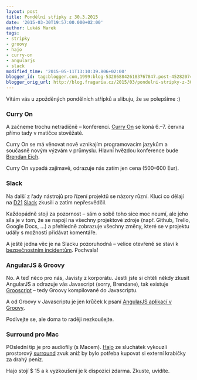 ```yaml
---
layout: post
title: Pondělní střípky z 30.3.2015
date: '2015-03-30T19:57:00.000+02:00'
author: Lukáš Marek
tags:
- stripky
- groovy
- hajo
- curry-on
- angularjs
- slack
modified_time: '2015-05-11T13:10:39.806+02:00'
blogger_id: tag:blogger.com,1999:blog-5328688426183767847.post-4528207422617014328
blogger_orig_url: http://blog.fragaria.cz/2015/03/pondelni-stripky-z-3032015.html
---
```


Vítám vás u zpožděných pondělních střípků a slibuju, že se polepšíme :)

### Curry On

A začneme trochu netradičně – konferencí. [Curry
On](http://www.curry-on.org/) se koná 6.–7. června přímo tady v matičce
stověžaté.

Curry On se má věnovat nově vznikajím programovacím jazykům a současně
novým výzvám v průmyslu. Hlavní hvězdou konference bude [Brendan
Eich](http://en.wikipedia.org/wiki/Brendan_Eich).

Curry On vypadá zajímavě, odrazuje nás zatím jen cena (500–600 Eur).

### Slack

Na další z řady nástrojů pro řízení projektů se názory různí. Kluci co
dělají na [D21](https://www.d21.me/#/) [Slack](https://slack.com/)
zkusili a zatím nepřesvědčil.

Každopádně stojí za pozornost – sám o sobě toho sice moc neumí, ale jeho
síla je v tom, že se napojí na všechny projektové zdroje (např. Github,
Trello, Google Docs, …) a přehledně zobrazuje všechny změny, které se v
projektu udály s možností přidávat komentáře.

A ještě jedna věc je na Slacku pozoruhodná – velice otevřeně se staví k
[bezpečnostním
incidentům](http://slackhq.com/post/114696167740/march-2015-security-incident-and-launch-of-2fa).
Pochvala\!

### AngularJS & Groovy

No. A teď něco pro nás, Javisty z korporátu. Jestli jste si chtěli někdy
zkusit AngularJS a odrazuje vás Javascript (sorry, Brendane), tak
existuje [Grooscript](http://grooscript.org/) – tedy Groovy kompilované
do Javascriptu.

A od Groovy v Javascriptu je jen krůček k psaní [AngularJS aplikací v
Groovy](http://devsoap.com/#!/Writing-AngularJS-applications-in-Groovy).

Podívejte se, ale doma to raději nezkoušejte.

### Surround pro Mac

POslední tip je pro audiofily (s Macem).
[Hajo](http://hajoheadphone.com/) ze sluchátek vykouzlí prostorový
[surround](http://en.wikipedia.org/wiki/Surround_sound) zvuk aniž by
bylo potřeba kupovat si externí krabičky za drahý peníz.

Hajo stojí $ 15 a k vyzkoušení je k dispozici zdarma. Zkuste, uvidíte.
